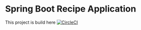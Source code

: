# Spring Boot Recipe Application


This project is build here
[![CircleCI](https://circleci.com/gh/harishh486/ExceptionHandlingSpringMVC.svg?style=svg)](https://circleci.com/gh/harishh486/ExceptionHandlingSpringMVC)
